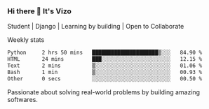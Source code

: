 ### Hi there 👋 It's Vizo

Student | Django | Learning by building | Open to Collaborate

Weekly stats
<!--START_SECTION:waka-->

```txt
Python     2 hrs 50 mins   █████████████████████▒░░░   84.90 %
HTML       24 mins         ███░░░░░░░░░░░░░░░░░░░░░░   12.15 %
Text       2 mins          ▒░░░░░░░░░░░░░░░░░░░░░░░░   01.06 %
Bash       1 min           ▒░░░░░░░░░░░░░░░░░░░░░░░░   00.93 %
Other      0 secs          ░░░░░░░░░░░░░░░░░░░░░░░░░   00.50 %
```

<!--END_SECTION:waka-->


Passionate about solving real-world problems by building amazing softwares.
